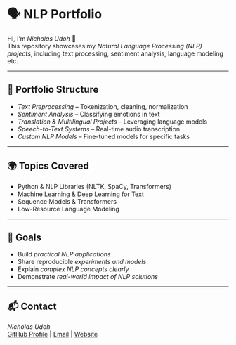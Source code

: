# 🗣 NLP Portfolio

Hi, I’m *Nicholas Udoh* 👋  
This repository showcases my *Natural Language Processing (NLP) projects*, including text processing, sentiment analysis, language modeling etc.

---

## 📂 Portfolio Structure
- *Text Preprocessing* – Tokenization, cleaning, normalization  
- *Sentiment Analysis* – Classifying emotions in text  
- *Translation & Multilingual Projects* – Leveraging language models  
- *Speech-to-Text Systems* – Real-time audio transcription  
- *Custom NLP Models* – Fine-tuned models for specific tasks  

---

## 🌍 Topics Covered
- Python & NLP Libraries (NLTK, SpaCy, Transformers)  
- Machine Learning & Deep Learning for Text  
- Sequence Models & Transformers  
- Low-Resource Language Modeling  

---

## 🎯 Goals
- Build *practical NLP applications*  
- Share reproducible *experiments and models*  
- Explain *complex NLP concepts clearly*  
- Demonstrate *real-world impact of NLP solutions*  

---

## 📬 Contact
*Nicholas Udoh*  
[GitHub Profile](https://github.com/N-UDOH) | [Email](mailto:nikkifiok@gmail.com) | [Website](https://nikkifiok.com)
